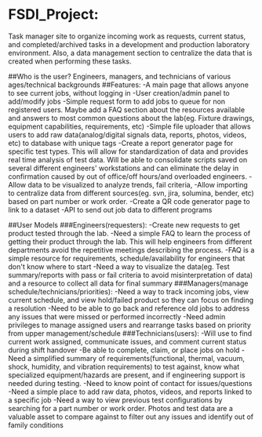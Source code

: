 # FSDI_Project: 
Task manager site to organize incoming work as requests, current status, and completed/archived tasks in a development and production laboratory environment. Also, a data management section to centralize the data that is created when performing these tasks.

##Who is the user?
Engineers, managers, and technicians of various ages/technical backgrounds
##Features:
-A main page that allows anyone to see current jobs, without logging in
-User creation/admin panel to add/modify jobs
-Simple request form to add jobs to queue for non registered users. Maybe add a FAQ section about the resources available and answers to most common questions about the lab(eg. Fixture drawings, equipment capabilities, requirements, etc)
-Simple file uploader that allows users to add raw data(analog/digital signals data, reports, photos, videos, etc) to database with unique tags
-Create a report generator page for specific test types. This will allow for standardization of data and provides real time analysis of test data. Will be able to consolidate scripts saved on several different engineers' workstations and can eliminate the delay in confirmation caused by out of office/off hours/and overloaded engineers.
-Allow data to be visualized to analyze trends, fail criteria, 
-Allow importing to centralize data from different sources(eg. svn, jira, solumina, bender, etc) based on part number or work order.
-Create a QR code generator page to link to a dataset
-API to send out job data to different programs

##User Models
###Engineers(requesters): 
-Create new requests to get product tested through the lab.
-Need a simple FAQ to learn the process of getting their product through the lab. This will help engineers from different departments avoid the repetitive meetings describing the process.
-FAQ is a simple resource for requirements, schedule/availability for engineers that don't know where to start
-Need a way to visualize the data(eg. Test summary/reports with pass or fail criteria to avoid misinterpretation of data) and a resource to collect all data for final summary
###Managers(manage schedule/technicians/priorities):
-Need a way to track incoming jobs, view current schedule, and view hold/failed product so they can focus on finding a resolution 
-Need to be able to go back and reference old jobs to address any issues that were missed or performed incorrectly
-Need admin privileges to manage assigned users and rearrange tasks based on priority from upper management/schedule
###Technicians(users):
-Will use to find current work assigned, communicate issues, and comment current status during shift handover
-Be able to complete, claim, or place jobs on hold
-Need a simplified summary of requirements(functional, thermal, vacuum, shock, humidity, and vibration requirements) to test against, know what specialized equipment/hazards are present, and if engineering support is needed during testing. 
-Need to know point of contact for issues/questions
-Need a simple place to add raw data, photos, videos, and reports linked to a specific job
-Need a way to view previous test configurations by searching for a part number or work order. Photos and test data are a valuable asset to compare against to filter out any issues and identify out of family conditions
